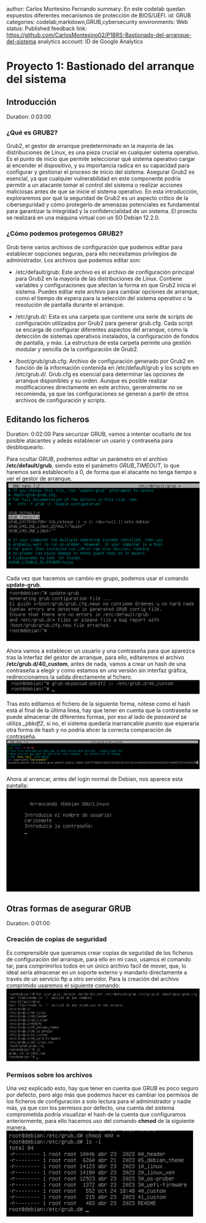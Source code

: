 author: Carlos Montesino Fernando
summary: En este codelab quedan expuestos diferentes mecanismos de protección de BIOS/UEFI.
id: GRUB
categories: codelab,markdown,GRUB,cybersecurity
environments: Web
status: Published
feedback link: https://github.com/CarlosMontesino02/P1BRS-Bastionado-del-arranque-del-sistema
analytics account: ID de Google Analytics
# Proyecto 1: Bastionado del arranque del sistema

## Introducción
Duration: 0:03:00
### ¿Qué es GRUB2?
Grub2, el gestor de arranque predeterminado en la mayoría de las distribuciones de Linux, es una pieza crucial en cualquier sistema operativo. Es el punto de inicio que permite seleccionar qué sistema operativo cargar al encender el dispositivo, y su importancia radica en su capacidad para configurar y gestionar el proceso de inicio del sistema. Asegurar Grub2 es esencial, ya que cualquier vulnerabilidad en este componente podría permitir a un atacante tomar el control del sistema o realizar acciones maliciosas antes de que se inicie el sistema operativo. En esta introducción, exploraremos por qué la seguridad de Grub2 es un aspecto crítico de la ciberseguridad y cómo protegerlo de amenazas potenciales es fundamental para garantizar la integridad y la confidencialidad de un sistema. El proecto se realizará en una máquina virtual con un SO Debian 12.2.0.

### ¿Cómo podemos protegemos GRUB2?
Grub tiene varios archivos de configuración que podemos editar para establecer oopciones seguras, para ello necesitamos privilegios de administrador. Los archivos que podemos editar son:

* /etc/default/grub: Este archivo es el archivo de configuración principal para Grub2 en la mayoría de las distribuciones de Linux. Contiene variables y configuraciones que afectan la forma en que Grub2 inicia el sistema. Puedes editar este archivo para cambiar opciones de arranque, como el tiempo de espera para la selección del sistema operativo o la resolución de pantalla durante el arranque.

* /etc/grub.d/: Esta es una carpeta que contiene una serie de scripts de configuración utilizados por Grub2 para generar grub.cfg. Cada script se encarga de configurar diferentes aspectos del arranque, como la detección de sistemas operativos instalados, la configuración de fondos de pantalla, y más. La estructura de esta carpeta permite una gestión modular y sencilla de la configuración de Grub2.

* /boot/grub/grub.cfg: Archivo de configuración generado por Grub2 en función de la información contenida en /etc/default/grub y los scripts en /etc/grub.d/. Grub.cfg es esencial para determinar las opciones de arranque disponibles y su orden. Aunque es posible realizar modificaciones directamente en este archivo, generalmente no se recomienda, ya que las configuraciones se generan a partir de otros archivos de configuración y scripts.

## Editando los ficheros
Duration: 0:02:00
Para securizar GRUB, vamos a intentar ocultarlo de los posible atacantes y adeás establecer un usario y contraseña para desbloquearlo.

Para ocultar GRUB, podremos editar un parámetro en el archivo **/etc/default/grub**, siendo este el parámetro *GRUB_TIMEOUT*, lo que haremos será establecerlo a 0, de forma que el atacante no tenga tiempo a ver el gestor de arranque.
![Descripción de la imagen](img/2.png)

Cada vez que hacemos un cambio en grupo, podemos usar el comando **update-grub**.
![Descripción de la imagen](img/3.png)

Ahora vamos a establecer un usuario y una contraseña para que aparezca tras la interfaz del gestor de arranque, para ello, editaremos el archivo **/etc/grub.d/40_custom**, antes de nada, vamos a crear un hash de una contraseña a elegir y como estamos en una versión sin interfaz gráfica, redireccionamos la salida directamente al fichero.
![Descripción de la imagen](img/4.png)

Tras esto editamos el fichero de la siguiente forma, nótese como el hash está al final de la última linea, hay que tener en cuenta que la contraseña se puede almacenar de diferentes formas, por eso al lado de *password* se utiliza *_pbkdf2*, si no, el sistema quedaría inarrancable puesto que esperaría otra forma de hash y no podría ahcer la correcta comparación de contraseña.
![Descripción de la imagen](img/5.png)

Ahora al arrancar, antes del login normal de Debian, nos aparece esta pantalla:
![Descripción de la imagen](img/7.png)

## Otras formas de asegurar GRUB
Duration: 0:01:00
### Creación de copias de seguridad
Es comprensible que queramos crear copias de seguridad de los ficheros de configuración del arranque, para ello en mi caso, usamos el comando tar, para comprimirlos todos en un único archivo facil de mover, que, lo ideal sería almacenar en un soporte externo y mandarlo directamente a través de un servicio ftp a otro servidor. Para la creación del archivo comprimido usaremos el siguiente comando:
![Descripción de la imagen](img/6.png)
### Permisos sobre los archivos
Una vez explicado esto, hay que tener en cuenta que GRUB es poco seguro por defecto, pero algo más que podemos hacer es cambiar los permisos de los ficheros de configuración a solo lectura para el administrador y nadie más, ya que con los permisos por defecto, una cuenta del sistema comprometida podría visualizar el hash de la cuenta que configuramos anteriormente, para ello hacemos uso del comando **chmod** de la siguiente manera.
![Descripción de la imagen](img/8.png)
